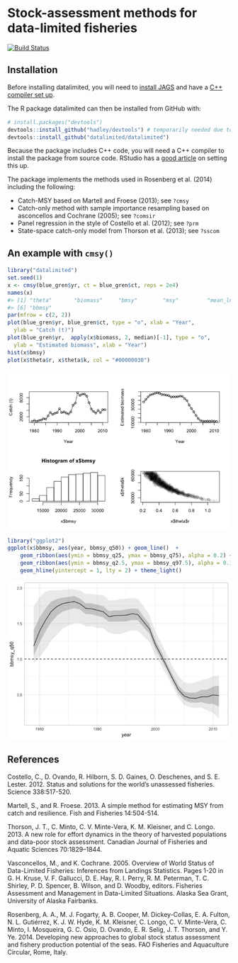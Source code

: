 
<!-- README.md is generated from README.Rmd. Please edit that file -->
Stock-assessment methods for data-limited fisheries
===================================================

[![Build Status](https://magnum.travis-ci.com/datalimited/datalimited.svg?token=QExyQi6ySw3SZD4gggYN&branch=master)](https://magnum.travis-ci.com/datalimited/datalimited)

Installation
------------

Before installing datalimited, you will need to [install JAGS](http://mcmc-jags.sourceforge.net) and have a [C++ compiler set up](https://support.rstudio.com/hc/en-us/articles/200486498-Package-Development-Prerequisites).

The R package datalimited can then be installed from GitHub with:

``` r
# install.packages("devtools")
devtools::install_github("hadley/devtools") # temporarily needed due to a bug 
devtools::install_github("datalimited/datalimited")
```

Because the package includes C++ code, you will need a C++ compiler to install the package from source code. RStudio has a [good article](https://support.rstudio.com/hc/en-us/articles/200486498-Package-Development-Prerequisites) on setting this up.

The package implements the methods used in Rosenberg et al. (2014) including the following:

-   Catch-MSY based on Martell and Froese (2013); see `?cmsy`
-   Catch-only method with sample importance resampling based on asconcellos and Cochrane (2005); see `?comsir`
-   Panel regression in the style of Costello et al. (2012); see `?prm`
-   State-space catch-only model from Thorson et al. (2013); see `?sscom`

An example with `cmsy()`
------------------------

``` r
library("datalimited")
set.seed(1)
x <- cmsy(blue_gren$yr, ct = blue_gren$ct, reps = 2e4)
names(x)
#> [1] "theta"       "biomass"     "bmsy"        "msy"         "mean_ln_msy"
#> [6] "bbmsy"
par(mfrow = c(2, 2))
plot(blue_gren$yr, blue_gren$ct, type = "o", xlab = "Year", 
  ylab = "Catch (t)")
plot(blue_gren$yr,  apply(x$biomass, 2, median)[-1], type = "o",
  ylab = "Estimated biomass", xlab = "Year")
hist(x$bmsy)
plot(x$theta$r, x$theta$k, col = "#00000030")
```

![](README-figs/cmsy-1.png)

``` r
library("ggplot2")
ggplot(x$bbmsy, aes(year, bbmsy_q50)) + geom_line()  +
    geom_ribbon(aes(ymin = bbmsy_q25, ymax = bbmsy_q75), alpha = 0.2) +
    geom_ribbon(aes(ymin = bbmsy_q2.5, ymax = bbmsy_q97.5), alpha = 0.1) +
    geom_hline(yintercept = 1, lty = 2) + theme_light()
```

![](README-figs/cmsy-2.png)

References
----------

Costello, C., D. Ovando, R. Hilborn, S. D. Gaines, O. Deschenes, and S. E. Lester. 2012. Status and solutions for the world’s unassessed fisheries. Science 338:517-520.

Martell, S., and R. Froese. 2013. A simple method for estimating MSY from catch and resilience. Fish and Fisheries 14:504-514.

Thorson, J. T., C. Minto, C. V. Minte-Vera, K. M. Kleisner, and C. Longo. 2013. A new role for effort dynamics in the theory of harvested populations and data-poor stock assessment. Canadian Journal of Fisheries and Aquatic Sciences 70:1829–1844.

Vasconcellos, M., and K. Cochrane. 2005. Overview of World Status of Data-Limited Fisheries: Inferences from Landings Statistics. Pages 1-20 in G. H. Kruse, V. F. Gallucci, D. E. Hay, R. I. Perry, R. M. Peterman, T. C. Shirley, P. D. Spencer, B. Wilson, and D. Woodby, editors. Fisheries Assessment and Management in Data-Limited Situations. Alaska Sea Grant, University of Alaska Fairbanks.

Rosenberg, A. A., M. J. Fogarty, A. B. Cooper, M. Dickey-Collas, E. A. Fulton, N. L. Gutiérrez, K. J. W. Hyde, K. M. Kleisner, C. Longo, C. V. Minte-Vera, C. Minto, I. Mosqueira, G. C. Osio, D. Ovando, E. R. Selig, J. T. Thorson, and Y. Ye. 2014. Developing new approaches to global stock status assessment and fishery production potential of the seas. FAO Fisheries and Aquaculture Circular, Rome, Italy.
